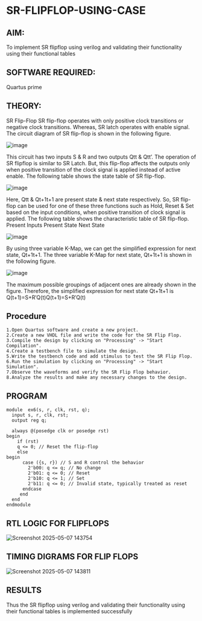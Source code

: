# SR-FLIPFLOP-USING-CASE
## AIM:

To implement  SR flipflop using verilog and validating their functionality using their functional tables

## SOFTWARE REQUIRED:

Quartus prime

## THEORY:

SR Flip-Flop SR flip-flop operates with only positive clock transitions or negative clock transitions. Whereas, SR latch operates with enable signal. The circuit diagram of SR flip-flop is shown in the following figure.

![image](https://github.com/naavaneetha/SR-FLIPFLOP-USING-CASE/assets/154305477/0f710028-ad52-4d3e-9276-8714cf023a25)

 
This circuit has two inputs S & R and two outputs Qtt & Qtt’. The operation of SR flipflop is similar to SR Latch. But, this flip-flop affects the outputs only when positive transition of the clock signal is applied instead of active enable. The following table shows the state table of SR flip-flop.

![image](https://github.com/naavaneetha/SR-FLIPFLOP-USING-CASE/assets/154305477/dabfc4f4-87e3-4cbc-9472-f89ee1b5ed30)

 
Here, Qtt & Qt+1t+1 are present state & next state respectively. So, SR flip-flop can be used for one of these three functions such as Hold, Reset & Set based on the input conditions, when positive transition of clock signal is applied. The following table shows the characteristic table of SR flip-flop. Present Inputs Present State Next State

![image](https://github.com/naavaneetha/SR-FLIPFLOP-USING-CASE/assets/154305477/dd90d16c-aec5-4290-a586-e2346b1e9eb5)

 
By using three variable K-Map, we can get the simplified expression for next state, Qt+1t+1. The three variable K-Map for next state, Qt+1t+1 is shown in the following figure.

![image](https://github.com/naavaneetha/SR-FLIPFLOP-USING-CASE/assets/154305477/473efad6-d70b-4ca7-aeb7-898bbfca319f)

 
The maximum possible groupings of adjacent ones are already shown in the figure. Therefore, the simplified expression for next state Qt+1t+1 is Q(t+1)=S+R′Q(t)Q(t+1)=S+R′Q(t)

## Procedure
```
1.Open Quartus software and create a new project.
2.Create a new VHDL file and write the code for the SR Flip Flop.
3.Compile the design by clicking on "Processing" -> "Start Compilation".
4.Create a testbench file to simulate the design.
5.Write the testbench code and add stimulus to test the SR Flip Flop.
6.Run the simulation by clicking on "Processing" -> "Start Simulation".
7.Observe the waveforms and verify the SR Flip Flop behavior.
8.Analyze the results and make any necessary changes to the design.
```
## PROGRAM
```
module  ex6(s, r, clk, rst, q);
  input s, r, clk, rst;
  output reg q;

  always @(posedge clk or posedge rst)
begin
    if (rst)
    q <= 0; // Reset the flip-flop
    else
begin
      case ({s, r}) // S and R control the behavior
        2'b00: q <= q; // No change
        2'b01: q <= 0; // Reset
        2'b10: q <= 1; // Set
        2'b11: q <= 0; // Invalid state, typically treated as reset
      endcase
     end
  end
endmodule
```

## RTL LOGIC FOR FLIPFLOPS

![Screenshot 2025-05-07 143754](https://github.com/user-attachments/assets/a44d975f-8921-458d-8d9c-9f497cc2fc3a)

## TIMING DIGRAMS FOR FLIP FLOPS

![Screenshot 2025-05-07 143811](https://github.com/user-attachments/assets/d6957aa0-6487-4d07-8d82-8985087e7cc7)

## RESULTS

Thus the SR flipflop using verilog and validating their functionality using their functional tables is implemented successfully
